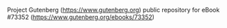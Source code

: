Project Gutenberg (https://www.gutenberg.org) public repository for eBook #73352 (https://www.gutenberg.org/ebooks/73352)
